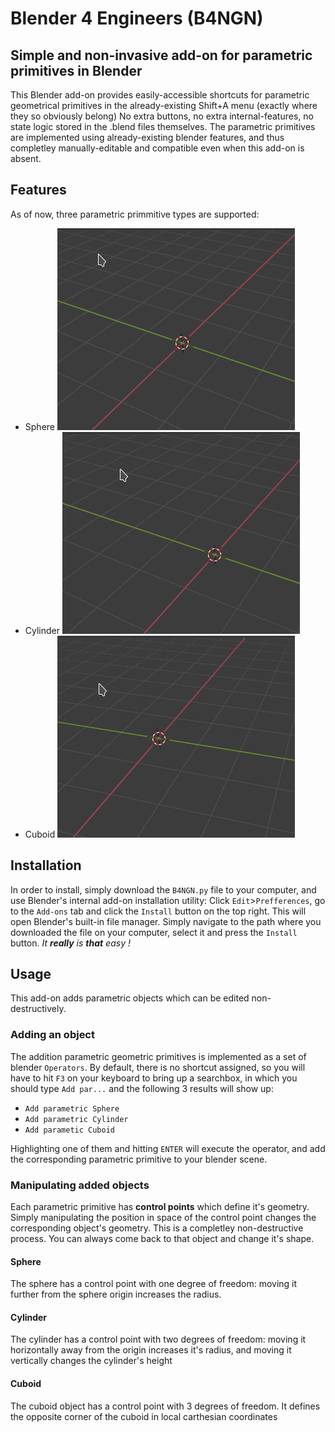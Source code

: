 # Blender 4 Engineers (B4NGN)
		
## Simple and non-invasive add-on for parametric primitives in Blender

This Blender add-on provides easily-accessible shortcuts for parametric geometrical primitives in the already-existing Shift+A menu (exactly where they so obviously belong) No extra buttons, no extra internal-features, no state logic stored in the .blend files themselves. The parametric primitives are implemented using already-existing blender features, and thus completley manually-editable and compatible even when this add-on is absent.

## Features

As of now, three parametric primmitive types are supported:

* Sphere ![adding a parametric sphere](examples/sphere.gif)
* Cylinder ![adding a parametric cylinder](examples/cylinder.gif)
* Cuboid ![adding a parametric cuboid](examples/cuboid.gif)

## Installation
	
In order to install, simply download the `B4NGN.py` file to your computer, and use Blender's internal add-on installation utility:
Click `Edit`>`Prefferences`, go to the `Add-ons` tab and click the `Install` button on the top right. This will open Blender's built-in file manager. Simply navigate to the path where you downloaded the file on your computer, select it and press the `Install` button. _It **really** is **that** easy !_

## Usage

This add-on adds parametric objects which can be edited non-destructively.

### Adding an object

The addition parametric geometric primitives is implemented as a set of blender `Operators`. By default, there is no shortcut assigned, so you will have to hit `F3` on your keyboard to bring up a searchbox, in which you should type `Add par...` and the following 3 results will show up:
* `Add parametric Sphere`
* `Add parametric Cylinder`
* `Add parametic Cuboid`
	
Highlighting one of them and hitting `ENTER` will execute the operator, and add the corresponding parametric primitive to your blender scene.

### Manipulating added objects

Each parametric primitive has **control points** which define it's geometry. 
Simply manipulating the position in space of the control point changes the corresponding object's geometry. This is a completley non-destructive process. You can always come back to that object and change it's shape. 

#### Sphere
	
The sphere has a control point with one degree of freedom: moving it further from the sphere origin increases the radius.

#### Cylinder

The cylinder has a control point with two degrees of freedom: moving it horizontally away from the origin increases it's radius, and moving it vertically changes the cylinder's height

#### Cuboid

The cuboid object has a control point with 3 degrees of freedom. It defines the opposite corner of the cuboid in local carthesian coordinates
